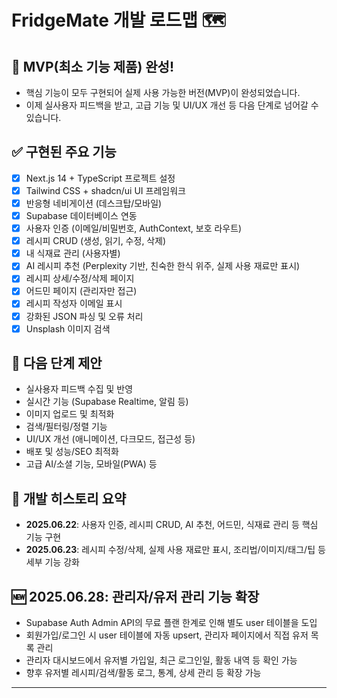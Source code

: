 # FridgeMate 개발 로드맵 🗺️

## 🎉 MVP(최소 기능 제품) 완성!

- 핵심 기능이 모두 구현되어 실제 사용 가능한 버전(MVP)이 완성되었습니다.
- 이제 실사용자 피드백을 받고, 고급 기능 및 UI/UX 개선 등 다음 단계로 넘어갈 수 있습니다.

## ✅ 구현된 주요 기능

- [x] Next.js 14 + TypeScript 프로젝트 설정
- [x] Tailwind CSS + shadcn/ui UI 프레임워크
- [x] 반응형 네비게이션 (데스크탑/모바일)
- [x] Supabase 데이터베이스 연동
- [x] 사용자 인증 (이메일/비밀번호, AuthContext, 보호 라우트)
- [x] 레시피 CRUD (생성, 읽기, 수정, 삭제)
- [x] 내 식재료 관리 (사용자별)
- [x] AI 레시피 추천 (Perplexity 기반, 친숙한 한식 위주, 실제 사용 재료만 표시)
- [x] 레시피 상세/수정/삭제 페이지
- [x] 어드민 페이지 (관리자만 접근)
- [x] 레시피 작성자 이메일 표시
- [x] 강화된 JSON 파싱 및 오류 처리
- [x] Unsplash 이미지 검색

## 🏁 다음 단계 제안

- 실사용자 피드백 수집 및 반영
- 실시간 기능 (Supabase Realtime, 알림 등)
- 이미지 업로드 및 최적화
- 검색/필터링/정렬 기능
- UI/UX 개선 (애니메이션, 다크모드, 접근성 등)
- 배포 및 성능/SEO 최적화
- 고급 AI/소셜 기능, 모바일(PWA) 등

## 📝 개발 히스토리 요약

- **2025.06.22**: 사용자 인증, 레시피 CRUD, AI 추천, 어드민, 식재료 관리 등 핵심 기능 구현
- **2025.06.23**: 레시피 수정/삭제, 실제 사용 재료만 표시, 조리법/이미지/태그/팁 등 세부 기능 강화

## 🆕 2025.06.28: 관리자/유저 관리 기능 확장

- Supabase Auth Admin API의 무료 플랜 한계로 인해 별도 user 테이블을 도입
- 회원가입/로그인 시 user 테이블에 자동 upsert, 관리자 페이지에서 직접 유저 목록 관리
- 관리자 대시보드에서 유저별 가입일, 최근 로그인일, 활동 내역 등 확인 가능
- 향후 유저별 레시피/검색/활동 로그, 통계, 상세 관리 등 확장 가능

---
